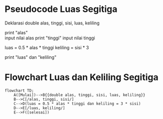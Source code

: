 # Pseudocode Luas Segitiga #

Deklarasi double alas, tinggi, sisi, luas, keliling

print "alas"\
input nilai alas
print "tinggi"
input nilai tinggi

luas = 0.5 * alas * tinggi
keliling = sisi * 3

print "luas" dan "keliling"

# Flowchart Luas dan Keliling Segitiga #

```mermaid
flowchart TD;
    A([Mulai])-->B{{double alas, tinggi, sisi, luas, keliling}}
    B-->C[/alas, tinggi, sisi/]
    C-->D(luas = 0.5 * alas * tinggi dan keliling = 3 * sisi)
    D-->E[/luas, keliling/]
    E-->F([selesai])
```